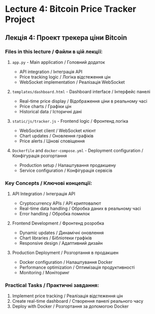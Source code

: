 # Lecture 4: Bitcoin Price Tracker Project
## Лекція 4: Проект трекера ціни Bitcoin

### Files in this lecture / Файли в цій лекції:

1. `app.py` - Main application / Головний додаток
   - API integration / Інтеграція API
   - Price tracking logic / Логіка відстеження цін
   - WebSocket implementation / Реалізація WebSocket

2. `templates/dashboard.html` - Dashboard interface / Інтерфейс панелі
   - Real-time price display / Відображення ціни в реальному часі
   - Price charts / Графіки цін
   - Historical data / Історичні дані

3. `static/js/tracker.js` - Frontend logic / Фронтенд логіка
   - WebSocket client / WebSocket клієнт
   - Chart updates / Оновлення графіків
   - Price alerts / Цінові сповіщення

4. `Dockerfile` and `docker-compose.yml` - Deployment configuration / Конфігурація розгортання
   - Production setup / Налаштування продакшену
   - Service configuration / Конфігурація сервісів

### Key Concepts / Ключові концепції:

1. API Integration / Інтеграція API
   - Cryptocurrency APIs / API криптовалют
   - Real-time data handling / Обробка даних в реальному часі
   - Error handling / Обробка помилок

2. Frontend Development / Фронтенд розробка
   - Dynamic updates / Динамічні оновлення
   - Chart libraries / Бібліотеки графіків
   - Responsive design / Адаптивний дизайн

3. Production Deployment / Розгортання в продакшен
   - Docker configuration / Налаштування Docker
   - Performance optimization / Оптимізація продуктивності
   - Monitoring / Моніторинг

### Practical Tasks / Практичні завдання:
1. Implement price tracking / Реалізація відстеження цін
2. Create real-time dashboard / Створення панелі реального часу
3. Deploy with Docker / Розгортання за допомогою Docker 